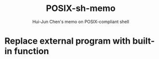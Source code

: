 <h1 align="center">POSIX-sh-memo</h1>
<p align="center">Hui-Jun Chen's memo on POSIX-compliant shell</p>

# Replace external program with built-in function





